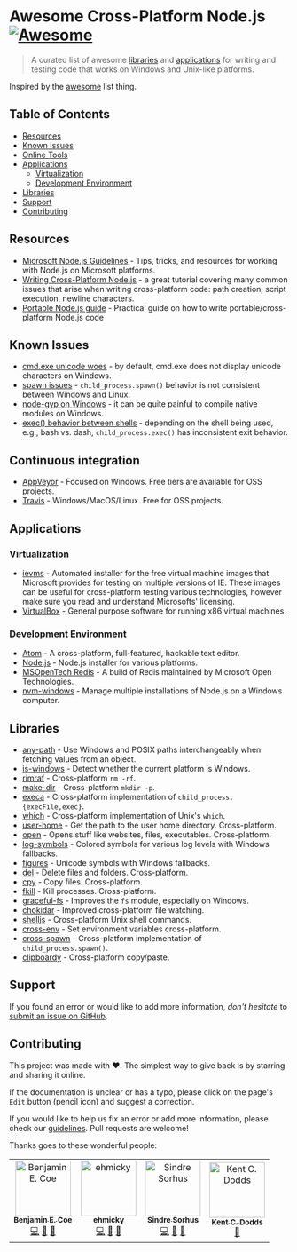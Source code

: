 # Awesome Cross-Platform Node.js [![Awesome](https://cdn.rawgit.com/sindresorhus/awesome/d7305f38d29fed78fa85652e3a63e154dd8e8829/media/badge.svg)](https://github.com/sindresorhus/awesome)

> A curated list of awesome [libraries](#libraries) and [applications](#applications) for writing and testing code that works on Windows and Unix-like platforms.

Inspired by the [awesome](https://github.com/sindresorhus/awesome) list thing.

## Table of Contents

- [Resources](#resources)
- [Known Issues](#known-issues)
- [Online Tools](#online-tools)
- [Applications](#applications)
  - [Virtualization](#virtualization)
  - [Development Environment](#developer-environment)
- [Libraries](#libraries)
- [Support](#support)
- [Contributing](#contributing)

## Resources

- [Microsoft Node.js Guidelines](https://github.com/Microsoft/nodejs-guidelines) - Tips, tricks, and resources for working with Node.js on Microsoft platforms.
- [Writing Cross-Platform Node.js](http://shapeshed.com/writing-cross-platform-node/) - a great tutorial covering many common issues that arise when writing cross-platform code: path creation, script execution, newline characters.
- [Portable Node.js guide](https://github.com/ehmicky/portable-node-guide) - Practical guide on how to write portable/cross-platform Node.js code

## Known Issues

- [cmd.exe unicode woes](https://github.com/nodejs/node-v0.x-archive/issues/7940) - by default, cmd.exe does not display unicode characters on Windows.
- [spawn issues](https://github.com/nodejs/node-v0.x-archive/issues/2318) - `child_process.spawn()` behavior is not consistent between Windows and Linux.
- [node-gyp on Windows](https://github.com/nodejs/node-gyp/issues/629) - it can be quite painful to compile native modules on Windows.
- [exec() behavior between shells](https://github.com/isaacs/spawn-wrap#contracts-and-caveats) - depending on the shell being used, e.g., bash vs. dash, `child_process.exec()` has inconsistent exit behavior.

## Continuous integration

- [AppVeyor](http://www.appveyor.com/) - Focused on Windows. Free tiers are available for OSS projects.
- [Travis](https://travis-ci.org/) - Windows/MacOS/Linux. Free for OSS projects.

## Applications

### Virtualization

- [ievms](https://github.com/amichaelparker/ievms) - Automated installer for the free virtual machine images that Microsoft provides for testing on multiple versions of IE. These images can be useful for cross-platform testing various technologies, however make sure you read and understand Microsofts' licensing.
- [VirtualBox](https://www.virtualbox.org/wiki/Downloads) - General purpose software for running x86 virtual machines.

### Development Environment

- [Atom](https://github.com/atom/atom/releases/latest) - A cross-platform, full-featured, hackable text editor.
- [Node.js](https://nodejs.org/en/download/) - Node.js installer for various platforms.
- [MSOpenTech Redis](https://github.com/MSOpenTech/redis/releases/latest) - A build of Redis maintained by Microsoft Open Technologies.
- [nvm-windows](https://github.com/coreybutler/nvm-windows) - Manage multiple installations of Node.js on a Windows computer.

## Libraries

- [any-path](https://github.com/bcoe/any-path) - Use Windows and POSIX paths interchangeably when fetching values from an object.
- [is-windows](https://github.com/jonschlinkert/is-windows) - Detect whether the current platform is Windows.
- [rimraf](https://github.com/isaacs/rimraf) - Cross-platform `rm -rf`.
- [make-dir](https://github.com/sindresorhus/make-dir) - Cross-platform `mkdir -p`.
- [execa](https://github.com/sindresorhus/execa) - Cross-platform implementation of `child_process.{execFile,exec}`.
- [which](https://github.com/npm/node-which) - Cross-platform implementation of Unix's `which`.
- [user-home](https://github.com/sindresorhus/user-home) - Get the path to the user home directory. Cross-platform.
- [open](https://github.com/sindresorhus/open) - Opens stuff like websites, files, executables. Cross-platform.
- [log-symbols](https://github.com/sindresorhus/log-symbols) - Colored symbols for various log levels with Windows fallbacks.
- [figures](https://github.com/sindresorhus/figures) - Unicode symbols with Windows fallbacks.
- [del](https://github.com/sindresorhus/del) - Delete files and folders. Cross-platform.
- [cpy](https://github.com/sindresorhus/cpy) - Copy files. Cross-platform.
- [fkill](https://github.com/sindresorhus/fkill-cli) - Kill processes. Cross-platform.
- [graceful-fs](https://github.com/isaacs/node-graceful-fs) - Improves the `fs` module, especially on Windows.
- [chokidar](https://github.com/paulmillr/chokidar) - Improved cross-platform file watching.
- [shelljs](https://github.com/shelljs/shelljs) - Cross-platform Unix shell commands.
- [cross-env](https://github.com/kentcdodds/cross-env) - Set environment variables cross-platform.
- [cross-spawn](https://github.com/IndigoUnited/node-cross-spawn) - Cross-platform implementation of `child_process.spawn()`.
- [clipboardy](https://github.com/sindresorhus/clipboardy) - Cross-platform copy/paste.

## Support

If you found an error or would like to add more information, _don't hesitate_ to
[submit an issue on GitHub](../../issues).

## Contributing

This project was made with ❤️. The simplest way to give back is by starring and
sharing it online.

If the documentation is unclear or has a typo, please click on the page's `Edit`
button (pencil icon) and suggest a correction.

If you would like to help us fix an error or add more information, please check
our [guidelines](contributing.md). Pull requests are welcome!

Thanks goes to these wonderful people:

<!-- ALL-CONTRIBUTORS-LIST:START -->
<!-- prettier-ignore -->
<table><tr><td align="center"><a href="https://twitter.com/benjamincoe"><img src="https://avatars3.githubusercontent.com/u/194609?v=4" width="100px;" alt="Benjamin E. Coe"/><br /><sub><b>Benjamin E. Coe</b></sub></a><br /><a href="https://github.com/bcoe/awesome-cross-platform-nodejs/commits?author=bcoe" title="Code">💻</a> <a href="#ideas-bcoe" title="Ideas, Planning, & Feedback">🤔</a> <a href="https://github.com/bcoe/awesome-cross-platform-nodejs/commits?author=bcoe" title="Documentation">📖</a></td><td align="center"><a href="https://twitter.com/ehmicky"><img src="https://avatars2.githubusercontent.com/u/8136211?v=4" width="100px;" alt="ehmicky"/><br /><sub><b>ehmicky</b></sub></a><br /><a href="https://github.com/bcoe/awesome-cross-platform-nodejs/commits?author=ehmicky" title="Code">💻</a> <a href="#ideas-ehmicky" title="Ideas, Planning, & Feedback">🤔</a> <a href="https://github.com/bcoe/awesome-cross-platform-nodejs/commits?author=ehmicky" title="Documentation">📖</a></td><td align="center"><a href="https://sindresorhus.com"><img src="https://avatars1.githubusercontent.com/u/170270?v=4" width="100px;" alt="Sindre Sorhus"/><br /><sub><b>Sindre Sorhus</b></sub></a><br /><a href="https://github.com/bcoe/awesome-cross-platform-nodejs/commits?author=sindresorhus" title="Code">💻</a> <a href="#ideas-sindresorhus" title="Ideas, Planning, & Feedback">🤔</a> <a href="https://github.com/bcoe/awesome-cross-platform-nodejs/commits?author=sindresorhus" title="Documentation">📖</a></td><td align="center"><a href="https://kentcdodds.com"><img src="https://avatars0.githubusercontent.com/u/1500684?v=4" width="100px;" alt="Kent C. Dodds"/><br /><sub><b>Kent C. Dodds</b></sub></a><br /><a href="#ideas-kentcdodds" title="Ideas, Planning, & Feedback">🤔</a></td></tr></table>

<!-- ALL-CONTRIBUTORS-LIST:END -->
